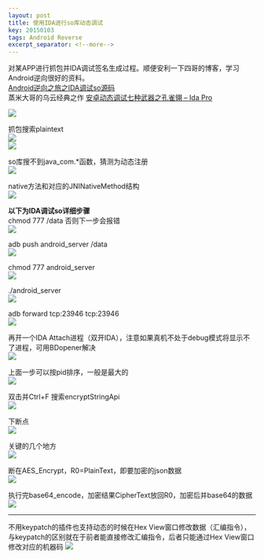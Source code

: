 ```yaml
---
layout: post
title: 使用IDA进行so库动态调试
key: 20150103
tags: Android Reverse
excerpt_separator: <!--more-->
---
```

对某APP进行抓包并IDA调试签名生成过程。顺便安利一下四哥的博客，学习Android逆向很好的资料。  
[Android逆向之旅之IDA调试so源码](https://blog.csdn.net/jiangwei0910410003/article/details/51500328)  
蒸米大哥的乌云经典之作 [安卓动态调试七种武器之孔雀翎 – Ida Pro](http://drops.xmd5.com/static/drops/tips-6840.html)
<!--more-->
![](https://raw.githubusercontent.com/la0s/la0s.github.io/master/screenshots/20180423.1.png)

抓包搜索plaintext  
![](https://raw.githubusercontent.com/la0s/la0s.github.io/master/screenshots/20180423.2.png)  
![](https://raw.githubusercontent.com/la0s/la0s.github.io/master/screenshots/20180423.3.png)

so库搜不到java_com.*函数，猜测为动态注册  
![](https://raw.githubusercontent.com/la0s/la0s.github.io/master/screenshots/20180423.4.png)  

native方法和对应的JNINativeMethod结构  
![](https://raw.githubusercontent.com/la0s/la0s.github.io/master/screenshots/20180423.5.png)

**以下为IDA调试so详细步骤**  
chmod 777 /data 否则下一步会报错  
![](https://raw.githubusercontent.com/la0s/la0s.github.io/master/screenshots/%E5%9B%BE%E7%89%871.png)

adb push  android_server  /data  
![](https://raw.githubusercontent.com/la0s/la0s.github.io/master/screenshots/7.png)

chmod 777 android_server  
![](https://raw.githubusercontent.com/la0s/la0s.github.io/master/screenshots/8.png)

./android_server  
![](https://raw.githubusercontent.com/la0s/la0s.github.io/master/screenshots/9.png)

adb forward tcp:23946 tcp:23946  
![](https://raw.githubusercontent.com/la0s/la0s.github.io/master/screenshots/10.png)

再开一个IDA Attach进程（双开IDA），注意如果真机不处于debug模式将显示不了进程，可用BDopener解决  
![](https://raw.githubusercontent.com/la0s/la0s.github.io/master/screenshots/11.png)

上面一步可以按pid排序，一般是最大的  
![](https://raw.githubusercontent.com/la0s/la0s.github.io/master/screenshots/12.png)

双击并Ctrl+F 搜索encryptStringApi  
![](https://raw.githubusercontent.com/la0s/la0s.github.io/master/screenshots/13.png)

下断点  
![](https://raw.githubusercontent.com/la0s/la0s.github.io/master/screenshots/14.png)

关键的几个地方  
![](https://raw.githubusercontent.com/la0s/la0s.github.io/master/screenshots/20180423.6.png)

断在AES_Encrypt，R0=PlainText，即要加密的json数据  
![](https://raw.githubusercontent.com/la0s/la0s.github.io/master/screenshots/16.png)

执行完base64_encode，加密结果CipherText放回R0，加密后并base64的数据  
![](https://raw.githubusercontent.com/la0s/la0s.github.io/master/screenshots/17.png)

***
不用keypatch的插件也支持动态的时候在Hex View窗口修改数据（汇编指令），与keypatch的区别就在于前者能直接修改汇编指令，后者只能通过Hex View窗口修改对应的机器码
![](https://raw.githubusercontent.com/la0s/la0s.github.io/master/screenshots/18.png)
